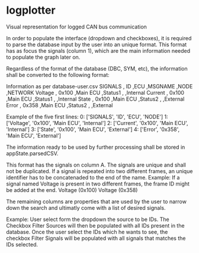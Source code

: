# logplotter
Visual representation for logged CAN bus communication

In order to populate the interface (dropdown and checkboxes), it is required to parse the database input by the user into an unique format. This format has as focus the signals (column 1), which are the main information needed to populate the graph later on.

Regardless of the format of the database (DBC, SYM, etc), the information shall be converted to the following format:

Information as per database-user.csv
SIGNALS , ID    ,ECU        ,MSGNAME    ,NODE   ,NETWORK
Voltage , 0x100 ,Main ECU   ,Status1    ,       ,Internal
Current , 0x100 ,Main ECU   ,Status1    ,       ,Internal
State   , 0x100 ,Main ECU   ,Status2    ,       ,External
Error   , 0x358 ,Main ECU   ,Status2    ,       ,External

Example of the five first lines:
0: ['SIGNALS', 'ID', 'ECU', 'NODE']
1: ['Voltage', '0x100', 'Main ECU', 'Internal']
2: ['Current', '0x100', 'Main ECU', 'Internal']
3: ['State', '0x100', 'Main ECU', 'External']
4: ['Error', '0x358', 'Main ECU', 'External']

The information ready to be used by further processing shall be stored in appState.parsedCSV.

This format has the signals on column A. The signals are unique and shall not be duplicated. If a signal is repeated into two different frames, an unique identifier has to be concatenaded to the end of the name.
Example: If a signal named Voltage is present in two different frames, the frame ID might be added at the end.
    Voltage (0x100)
    Voltage (0x358)

The remaining columns are properties that are used by the user to narrow down the search and ultimatly come with a list of desired signals.

Example: User select form the dropdown the source to be IDs. The Checkbox Filter Sources will then be populated with all IDs present in the database. Once the user select the IDs which he wants to see, the checkbox Filter Signals will be populated with all signals that matches the IDs selected.
